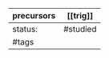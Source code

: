 | precursors | [[trig]] |
| ---------- | -------- |
| status:    | #studied |
| #tags      |          |
